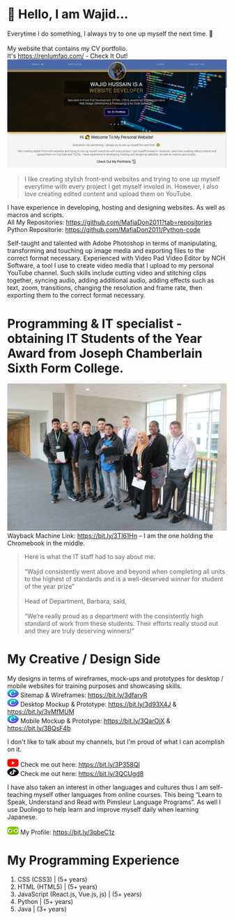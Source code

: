 # 👋 Hello, I am Wajid...

Everytime I do something, I always try to one up myself the next time. 🙂<br>
<br>
My website that contains my CV portfolio.<br>It's https://renlumfao.com/ - Check It Out!
<br>
![Alt text](mywebsite-home.jpg "My CV Website - renlumfao.com")


> I like creating stylish front-end websites and trying to one up myself everytime with every project I get
> myself involed in. However, I also love creating edited content and upload them on YouTube.

I have experience in developing, hosting and designing websites. As well as macros and scripts.<br>
All My Repositories: https://github.com/MafiaDon2011?tab=repositories <br>
Python Repositorie: https://github.com/MafiaDon2011/Python-code<br>

Self-taught and talented with Adobe Photoshop in terms of manipulating, transforming and touching up image media and exporting files to the correct format necessary. Experienced with Video Pad Video Editor by NCH Software, a tool I use to create video media that I upload to my personal YouTube channel. Such skills include cutting video and stitching clips together, syncing audio, adding additional audio, adding effects such as text, zoom, transitions, changing the resolution and frame rate, then exporting them to the correct format necessary.

# Programming & IT specialist - obtaining IT Students of the Year Award from Joseph Chamberlain Sixth Form College.

![Alt text](IMG_5145-1024x683.jpg "Me In The Middle Holding A Chromebook I Won As A Prize") Wayback Machine Link: https://bit.ly/3Tl61Hn – I am the one holding the Chromebook in the middle.
<br>
>Here is what the IT staff had to say about me.<br><br>
>“Wajid consistently went above and beyond when completing all units to the highest of standards and is a well-deserved winner for student of the year prize”<br><br>
>Head of Department, Barbara, said,<br><br>
>“We’re really proud as a department with the consistently high standard of work from these students. Their efforts really stood out and they are truly deserving winners!”

# My Creative / Design Side

My designs in terms of wireframes, mock-ups and prototypes for desktop / mobile websites for training purposes and showcasing skills.<br>
![Alt text](canvalogo.png "Canva Icon") Sitemap & Wireframes: https://bit.ly/3dfaryR <br>
![Alt text](canvalogo.png "Canva Icon") Desktop Mockup & Prototype: https://bit.ly/3d93X4J & https://bit.ly/3vMfMUM <br>
![Alt text](canvalogo.png "Canva Icon") Mobile Mockup & Prototype: https://bit.ly/3QarOiX & https://bit.ly/3BQsF4b <br>

I don't like to talk about my channels, but I'm proud of what I can acomplish on it.

![Alt text](yticon.png "YouTube Icon") Check me out here: https://bit.ly/3P358Ql <br>
![Alt text](tiktokicon.png "TikTok Icon") Check me out here: https://bit.ly/3QCUgd8

I have also taken an interest in other languages and cultures thus I am self-teaching myself other languages from online
courses. This being “Learn to Speak, Understand and Read with Pimsleur Language Programs”. As well I use Duolingo to help learn and improve myself daily when learning Japanese.

![Alt text](duolingoicon.png "Duolingo Icon") My Profile: https://bit.ly/3pbeC1z

# My Programming Experience
1. CSS (CSS3) | (5+ years)
2. HTML (HTML5) | (5+ years)
3. JavaScript (React.js, Vue.js, js) | (5+ years)
4. Python | (5+ years)
5. Java | (3+ years)
